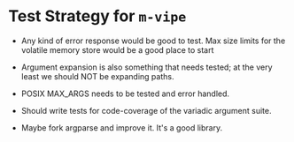 # Test Strategy for `m-vipe`

 * Any kind of error response would be good to test. Max size limits for the
   volatile memory store would be a good place to start

 * Argument expansion is also something that needs tested; at the very least
   we should NOT be expanding paths.

 * POSIX MAX_ARGS needs to be tested and error handled.

 * Should write tests for code-coverage of the variadic argument suite.

 * Maybe fork argparse and improve it. It's a good library.
